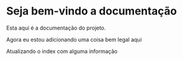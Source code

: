 # Seja bem-vindo a documentação

Esta aqui é a documentação do projeto.

Agora eu estou adicionando uma coisa bem legal aqui

Atualizando o index com alguma informação